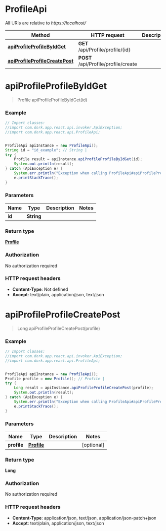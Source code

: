 # ProfileApi

All URIs are relative to *https://localhost/*

Method | HTTP request | Description
------------- | ------------- | -------------
[**apiProfileProfileByIdGet**](ProfileApi.md#apiProfileProfileByIdGet) | **GET** /api/Profile/profile/{id} | 
[**apiProfileProfileCreatePost**](ProfileApi.md#apiProfileProfileCreatePost) | **POST** /api/Profile/profile/create | 


<a name="apiProfileProfileByIdGet"></a>
# **apiProfileProfileByIdGet**
> Profile apiProfileProfileByIdGet(id)



### Example
```java
// Import classes:
//import com.dork.app.react.api.invoker.ApiException;
//import com.dork.app.react.api.ProfileApi;


ProfileApi apiInstance = new ProfileApi();
String id = "id_example"; // String | 
try {
    Profile result = apiInstance.apiProfileProfileByIdGet(id);
    System.out.println(result);
} catch (ApiException e) {
    System.err.println("Exception when calling ProfileApi#apiProfileProfileByIdGet");
    e.printStackTrace();
}
```

### Parameters

Name | Type | Description  | Notes
------------- | ------------- | ------------- | -------------
 **id** | **String**|  |

### Return type

[**Profile**](Profile.md)

### Authorization

No authorization required

### HTTP request headers

 - **Content-Type**: Not defined
 - **Accept**: text/plain, application/json, text/json

<a name="apiProfileProfileCreatePost"></a>
# **apiProfileProfileCreatePost**
> Long apiProfileProfileCreatePost(profile)



### Example
```java
// Import classes:
//import com.dork.app.react.api.invoker.ApiException;
//import com.dork.app.react.api.ProfileApi;


ProfileApi apiInstance = new ProfileApi();
Profile profile = new Profile(); // Profile | 
try {
    Long result = apiInstance.apiProfileProfileCreatePost(profile);
    System.out.println(result);
} catch (ApiException e) {
    System.err.println("Exception when calling ProfileApi#apiProfileProfileCreatePost");
    e.printStackTrace();
}
```

### Parameters

Name | Type | Description  | Notes
------------- | ------------- | ------------- | -------------
 **profile** | [**Profile**](Profile.md)|  | [optional]

### Return type

**Long**

### Authorization

No authorization required

### HTTP request headers

 - **Content-Type**: application/json, text/json, application/json-patch+json
 - **Accept**: text/plain, application/json, text/json

